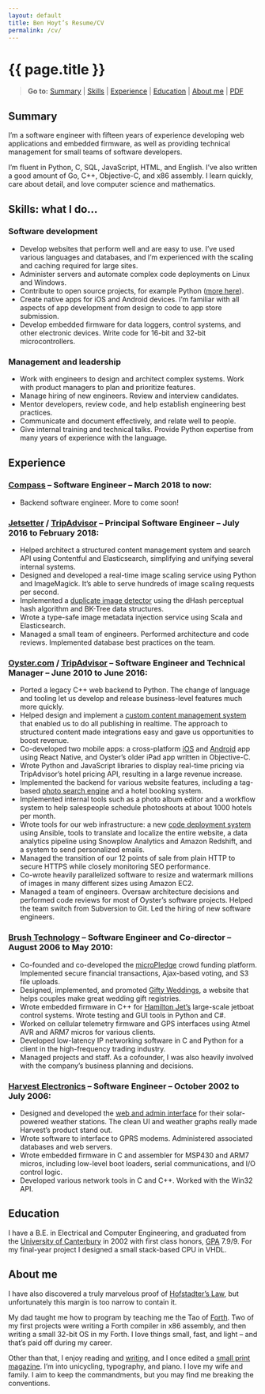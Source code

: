 ```yaml
---
layout: default
title: Ben Hoyt’s Resume/CV
permalink: /cv/
---
```

# {{ page.title }}

<blockquote>
 <p class="no-print"><b>Go to:</b>
  <a href="#summary">Summary</a> |
  <a href="#skills-what-i-do">Skills</a> |
  <a href="#experience">Experience</a> |
  <a href="#education">Education</a> |
  <a href="#about-me">About me</a> |
  <a href="/cv/ben-hoyt-cv-resume.pdf" title="PDF version of my resume / CV">PDF</a>
 </p>
</blockquote>


## Summary

I’m a software engineer with fifteen years of experience developing web applications and embedded firmware, as well as providing technical management for small teams of software developers.

I’m fluent in Python, C, SQL, JavaScript, HTML, and English. I’ve also written a good amount of Go, C++, Objective-C, and x86 assembly. I learn quickly, care about detail, and love computer science and mathematics.


## Skills: what I do...

### Software development

* Develop websites that perform well and are easy to use. I’ve used various languages and databases, and I’m experienced with the scaling and caching required for large sites.
* Administer servers and automate complex code deployments on Linux and Windows.
* Contribute to open source projects, for example Python ([more here](/projects/)).
* Create native apps for iOS and Android devices. I’m familiar with all aspects of app development from design to code to app store submission.
* Develop embedded firmware for data loggers, control systems, and other electronic devices. Write code for 16-bit and 32-bit microcontrollers.

### Management and leadership

* Work with engineers to design and architect complex systems. Work with product managers to plan and prioritize features.
* Manage hiring of new engineers. Review and interview candidates.
* Mentor developers, review code, and help establish engineering best practices.
* Communicate and document effectively, and relate well to people.
* Give internal training and technical talks. Provide Python expertise from many years of experience with the language.


## Experience

### [Compass](https://www.compass.com/) &ndash; Software Engineer &ndash; March 2018 to now:

* Backend software engineer. More to come soon!

### [Jetsetter](https://www.jetsetter.com/) / [**TripAdvisor**](https://www.tripadvisor.com/) &ndash; Principal Software Engineer &ndash; July 2016 to February 2018:

* Helped architect a structured content management system and search API using Contentful and Elasticsearch, simplifying and unifying several internal systems.
* Designed and developed a real-time image scaling service using Python and ImageMagick. It’s able to serve hundreds of image scaling requests per second.
* Implemented a [duplicate image detector](http://tech.jetsetter.com/2017/03/21/duplicate-image-detection/) using the dHash perceptual hash algorithm and BK-Tree data structures.
* Wrote a type-safe image metadata injection service using Scala and Elasticsearch.
* Managed a small team of engineers. Performed architecture and code reviews. Implemented database best practices on the team.


### [Oyster.com](https://www.oyster.com/) / [**TripAdvisor**](https://www.tripadvisor.com/) &ndash; Software Engineer and Technical Manager &ndash; June 2010 to June 2016:

* Ported a legacy C++ web backend to Python. The change of language and tooling let us develop and release business-level features much more quickly.
* Helped design and implement a [custom content management system](http://tech.oyster.com/when-building-your-own-cms-is-the-right-choice/) that enabled us to do all publishing in realtime. The approach to structured content made integrations easy and gave us opportunities to boost revenue.
* Co-developed two mobile apps: a cross-platform [iOS](https://itunes.apple.com/us/app/oyster.com-hotel-reviews-photos/id499564162) and [Android](https://play.google.com/store/apps/details?id=com.oyster.app) app using React Native, and Oyster’s older iPad app written in Objective-C.
* Wrote Python and JavaScript libraries to display real-time pricing via TripAdvisor’s hotel pricing API, resulting in a large revenue increase.
* Implemented the backend for various website features, including a tag-based [photo search engine](http://tech.oyster.com/how-our-photo-search-engine-really-works/) and a hotel booking system.
* Implemented internal tools such as a photo album editor and a workflow system to help salespeople schedule photoshoots at about 1000 hotels per month.
* Wrote tools for our web infrastructure: a new [code deployment system](http://tech.oyster.com/using-ansible-to-restore-developer-sanity/) using Ansible, tools to translate and localize the entire website, a data analytics pipeline using Snowplow Analytics and Amazon Redshift, and a system to send personalized emails.
* Managed the transition of our 12 points of sale from plain HTTP to secure HTTPS while closely monitoring SEO performance.
* Co-wrote heavily parallelized software to resize and watermark millions of images in many different sizes using Amazon EC2.
* Managed a team of engineers. Oversaw architecture decisions and performed code reviews for most of Oyster’s software projects. Helped the team switch from Subversion to Git. Led the hiring of new software engineers.


### [Brush Technology](http://brush.co.nz/) &ndash; Software Engineer and Co-director &ndash; August 2006 to May 2010:

* Co-founded and co-developed the [microPledge](http://micropledge.brush.co.nz/) crowd funding platform. Implemented secure financial transactions, Ajax-based voting, and S3 file uploads.
* Designed, implemented, and promoted [Gifty Weddings](https://giftyweddings.com/), a website that helps couples make great wedding gift registries.
* Wrote embedded firmware in C++ for [Hamilton Jet’s](https://www.hamjet.co.nz/) large-scale jetboat control systems. Wrote testing and GUI tools in Python and C#.
* Worked on cellular telemetry firmware and GPS interfaces using Atmel AVR and ARM7 micros for various clients.
* Developed low-latency IP networking software in C and Python for a client in the high-frequency trading industry.
* Managed projects and staff. As a cofounder, I was also heavily involved with the company’s business planning and decisions.


### [Harvest Electronics](http://www.harvest.com/) &ndash; Software Engineer &ndash; October 2002 to July 2006:

* Designed and developed the [web and admin interface](http://www.harvestnz.com/) for their solar-powered weather stations. The clean UI and weather graphs really made Harvest’s product stand out.
* Wrote software to interface to GPRS modems. Administered associated databases and web servers.
* Wrote embedded firmware in C and assembler for MSP430 and ARM7 micros, including low-level boot loaders, serial communications, and I/O control logic.
* Developed various network tools in C and C++. Worked with the Win32 API.


## Education

I have a B.E. in Electrical and Computer Engineering, and graduated from the [University of Canterbury](http://www.canterbury.ac.nz/) in 2002 with first class honors, [GPA](http://www.canterbury.ac.nz/courses/glossary.shtml#g "Scale: A+ is 9, D is 0")&nbsp;7.9/9. For my final-year project I designed a small stack-based CPU in VHDL.


## About me

<p class="right-callout">I have also discovered a truly marvelous proof of <a href="https://en.wikipedia.org/wiki/Hofstadter's_law">Hofstadter’s Law</a>, but unfortunately this margin is too narrow to contain it.</p>

My dad taught me how to program by teaching me the Tao of [Forth](https://en.wikipedia.org/wiki/Forth_(programming_language)). Two of my first projects were writing a Forth compiler in x86 assembly, and then writing a small 32-bit OS in my Forth. I love things small, fast, and light&nbsp;&ndash; and that’s paid off during my career.

Other than that, I enjoy reading and [writing](/writings/), and I once edited a [small print magazine](/prism-magazine/). I’m into unicycling, typography, and piano. I love my wife and family. I aim to keep the commandments, but you may find me breaking the conventions.
